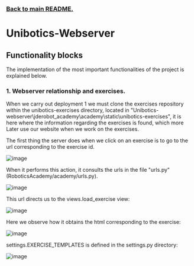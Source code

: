 

### [Back to main README.][]

[Back to main README.]: ../README.md


# Unibotics-Webserver


## Functionality blocks
The implementation of the most important functionalities of the project is explained below.

### 1. Webserver relationship and exercises.
When we carry out deployment 1 we must clone the exercises repository within the unibotics-exercises directory, located in "Unibotics-webserver\jderobot_academy\academy\static\unibotics-exercises", it is here where the information regarding the exercises is found, which more Later use our website when we work on the exercises.

The first thing the server does when we click on an exercise is to go to the url corresponding to the exercise id.

![image](https://user-images.githubusercontent.com/60990208/155314503-d8ff8b75-ce77-4c05-8d5e-714f4d3e8b08.png)

When it performs this action, it consults the urls in the file "urls.py" (RoboticsAcademy/academy/urls.py).

![image](https://user-images.githubusercontent.com/60990208/155315135-631d7c58-e93e-4ad7-94b9-006b3ca9089d.png)

This url directs us to the views.load_exercise view:

![image](https://user-images.githubusercontent.com/60990208/155315501-bb608757-1c02-4dd2-a6dd-f7dd8d8a6177.png)

Here we observe how it obtains the html corresponding to the exercise:

![image](https://user-images.githubusercontent.com/60990208/155315960-a754ad60-9b23-4936-93d7-3ee5ab1bb3a2.png)

settings.EXERCISE_TEMPLATES is defined in the settings.py directory:

![image](https://user-images.githubusercontent.com/60990208/155316426-10821fc5-7842-430e-b732-c00ac597df35.png)
